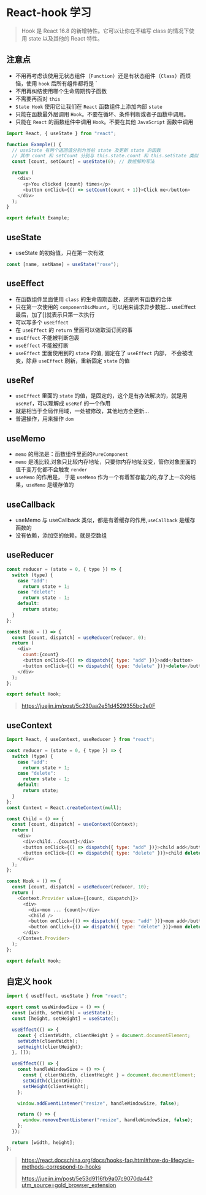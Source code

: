 # React-hook 学习

> Hook 是 React 16.8 的新增特性。它可以让你在不编写 class 的情况下使用 state 以及其他的 React 特性。

## 注意点

- 不用再考虑该使用无状态组件（`Function`）还是有状态组件（`Class`）而烦恼，使用 `hook` 后所有组件都将是 `
- 不用再纠结使用哪个生命周期钩子函数
- 不需要再面对 `this`
- `State Hook` 使用它让我们在 `React` 函数组件上添加内部 `state`
- 只能在函数最外层调用 `Hook`。不要在循环、条件判断或者子函数中调用。
- 只能在 `React` 的函数组件中调用 `Hook`。不要在其他 `JavaScript` 函数中调用

```js
import React, { useState } from "react";

function Example() {
  // useState 有两个返回值分别为当前 state 及更新 state 的函数
  // 其中 count 和 setCount 分别与 this.state.count 和 this.setState 类似
  const [count, setCount] = useState(0); // 数组解构写法

  return (
    <div>
      <p>You clicked {count} times</p>
      <button onClick={() => setCount(count + 1)}>Click me</button>
    </div>
  );
}

export default Example;
```

## useState

- useState 的初始值，只在第一次有效

```js
const [name, setName] = useState("rose");
```

## useEffect

- 在函数组件里面使用 `class` 的生命周期函数，还是所有函数的合体
- 只在第一次使用的 `componentDidMount`，可以用来请求异步数据... useEffect 最后，加了[]就表示只第一次执行
- 可以写多个 `useEffect`
- 在 `useEffect` 的 `return` 里面可以做取消订阅的事
- `useEffect` 不能被判断包裹
- `useEffect` 不能被打断
- `useEffect` 里面使用到的 `state` 的值, 固定在了 `useEffect` 内部， 不会被改变，除非 `useEffect` 刷新，重新固定 `state` 的值

## useRef

- `useEffect` 里面的 `state` 的值，是固定的，这个是有办法解决的，就是用 `useRef`，可以理解成 `useRef` 的一个作用
- 就是相当于全局作用域，一处被修改，其他地方全更新...
- 普遍操作，用来操作 `dom`

## useMemo

- `memo` 的用法是：函数组件里面的`PureComponent`
- `memo` 是浅比较,对象只比较内存地址，只要你内存地址没变，管你对象里面的值千变万化都不会触发 `render`
- `useMemo` 的作用是， 于是 `useMemo` 作为一个有着暂存能力的,存了上一次的结果，`useMemo` 是缓存值的

## useCallback

- useMemo 与 useCallback 类似，都是有着缓存的作用,`useCallback` 是缓存函数的
- 没有依赖，添加空的依赖，就是空数组

## useReducer

```js
const reducer = (state = 0, { type }) => {
  switch (type) {
    case "add":
      return state + 1;
    case "delete":
      return state - 1;
    default:
      return state;
  }
};

const Hook = () => {
  const [count, dispatch] = useReducer(reducer, 0);
  return (
    <div>
      count:{count}
      <button onClick={() => dispatch({ type: "add" })}>add</button>
      <button onClick={() => dispatch({ type: "delete" })}>delete</button>
    </div>
  );
};

export default Hook;
```

> <https://juejin.im/post/5c230aa2e51d4529355bc2e0F>

## useContext

```js
import React, { useContext, useReducer } from "react";

const reducer = (state = 0, { type }) => {
  switch (type) {
    case "add":
      return state + 1;
    case "delete":
      return state - 1;
    default:
      return state;
  }
};
const Context = React.createContext(null);

const Child = () => {
  const [count, dispatch] = useContext(Context);
  return (
    <div>
      <div>child...{count}</div>
      <button onClick={() => dispatch({ type: "add" })}>child add</button>
      <button onClick={() => dispatch({ type: "delete" })}>child delete</button>
    </div>
  );
};

const Hook = () => {
  const [count, dispatch] = useReducer(reducer, 10);
  return (
    <Context.Provider value={[count, dispatch]}>
      <div>
        <div>mom ... {count}</div>
        <Child />
        <button onClick={() => dispatch({ type: "add" })}>mom add</button>
        <button onClick={() => dispatch({ type: "delete" })}>mom delete</button>
      </div>
    </Context.Provider>
  );
};

export default Hook;
```

## 自定义 hook

```js
import { useEffect, useState } from "react";

export const useWindowSize = () => {
  const [width, setWidth] = useState();
  const [height, setHeight] = useState();

  useEffect(() => {
    const { clientWidth, clientHeight } = document.documentElement;
    setWidth(clientWidth);
    setHeight(clientHeight);
  }, []);

  useEffect(() => {
    const handleWindowSize = () => {
      const { clientWidth, clientHeight } = document.documentElement;
      setWidth(clientWidth);
      setHeight(clientHeight);
    };

    window.addEventListener("resize", handleWindowSize, false);

    return () => {
      window.removeEventListener("resize", handleWindowSize, false);
    };
  });

  return [width, height];
};
```

> <https://react.docschina.org/docs/hooks-faq.html#how-do-lifecycle-methods-correspond-to-hooks>
>
> <https://juejin.im/post/5e53d9116fb9a07c9070da44?utm_source=gold_browser_extension>
